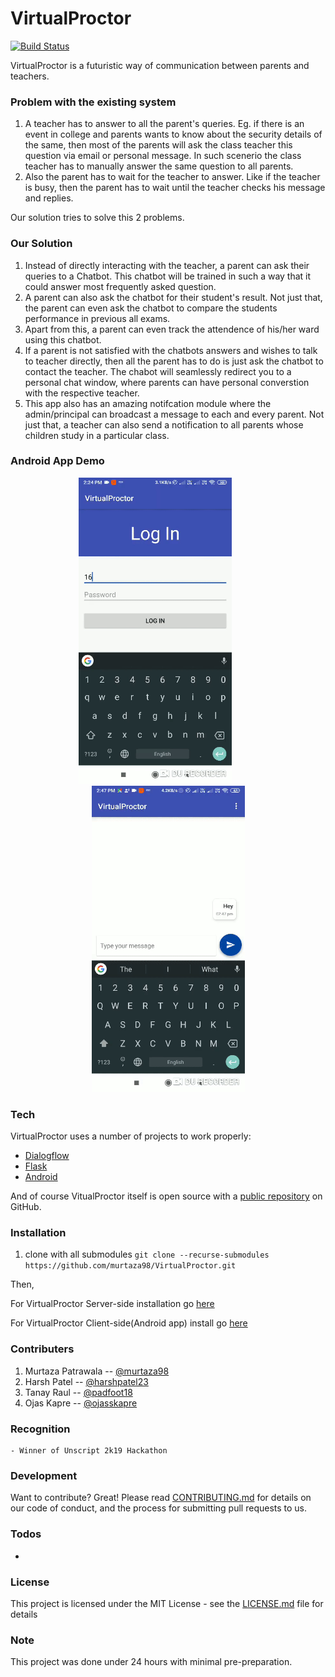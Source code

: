 # VirtualProctor 

[![Build Status](https://travis-ci.org/joemccann/dillinger.svg?branch=master)](https://travis-ci.org/joemccann/dillinger)

VirtualProctor is a futuristic way of communication between parents and teachers.

### Problem with the existing system
  1. A teacher has to answer to all the parent's queries. Eg. if there is an event in college and parents wants to know about the security details of the same, then most of the parents will ask the class teacher this question via email or personal message. In such scenerio the class teacher has to manually answer the same question to all parents.  
  2. Also the parent has to wait for the teacher to answer. Like if the teacher is busy, then the parent has to wait until the teacher checks his message and replies.


Our solution tries to solve this 2 problems.

### Our Solution
1. Instead of directly interacting with the teacher, a parent can ask their queries to a Chatbot. This chatbot will be trained in such a way that it could answer most frequently asked question.
2. A parent can also ask the chatbot for their student's result. Not just that, the parent can even ask the chatbot to compare the students performance in previous all exams.
3. Apart from this, a parent can even track the attendence of his/her ward using this chatbot.
4. If a parent is not satisfied with the chatbots answers and wishes to talk to teacher directly, then all the parent has to do is just ask the chatbot to contact the teacher. The chabot will seamlessly redirect you to a personal chat window, where parents can have personal converstion with the respective teacher.
5. This app also has an amazing notifcation module where the admin/principal can broadcast a message to each and every parent. Not just that, a teacher can also send a notification to all parents whose children study in a particular class.

### Android App Demo

<div align="center">


<img src="./assets/attendance_demo.gif" width=245px>&emsp;&emsp;&emsp;
<img src="./assets/result_demo.gif" width=245px>

</div>

### Tech

VirtualProctor uses a number of projects to work properly:

* [Dialogflow](https://dialogflow.com/) 
* [Flask](http://flask.pocoo.org/)
* [Android](https://www.android.com/)

And of course VitualProctor itself is open source with a [public repository](https://github.com/murtaza98/VirtualProctor)
 on GitHub.

### Installation

1. clone with all submodules
`git clone --recurse-submodules https://github.com/murtaza98/VirtualProctor.git`

Then,

For VirtualProctor Server-side installation go [here](https://github.com/padfoot18/VirtualProctor_server)

For VirtualProctor Client-side(Android app) install go [here](https://github.com/ojasskapre/VirtualProctor_Android)

### Contributers

1. Murtaza Patrawala -- [@murtaza98](https://github.com/murtaza98)
2. Harsh Patel -- [@harshpatel23](https://github.com/harshpatel23)
3. Tanay Raul -- [@padfoot18](https://github.com/padfoot18)
4. Ojas Kapre -- [@ojasskapre](http://github.com/ojasskapre)


### Recognition
    - Winner of Unscript 2k19 Hackathon

### Development

Want to contribute? Great!
Please read [CONTRIBUTING.md](https://github.com/murtaza98/VirtualProctor/blob/master/CONTRIBUTING.md) for details on our code of conduct, and the process for submitting pull requests to us.

### Todos

 - 

### License
This project is licensed under the MIT License - see the [LICENSE.md](https://github.com/murtaza98/VirtualProctor/blob/master/LICENSE) file for details

### Note 
This project was done under 24 hours with minimal pre-preparation.


